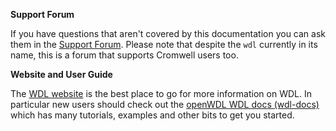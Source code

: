 **Support Forum**

If you have questions that aren't covered by this documentation you can ask them in the
[Support Forum](http://gatkforums.broadinstitute.org/wdl/categories/ask-the-wdl-team).
Please note that despite the `wdl` currently in its name, this is a forum that supports Cromwell users too.

**Website and User Guide**

The [WDL website](https://software.broadinstitute.org/wdl/) is the best place to go for more information on WDL.
In particular new users should check out the [openWDL WDL docs (wdl-docs)](https://wdl-docs.readthedocs.io/en/stable/)
which has many tutorials, examples and other bits to get you started.
